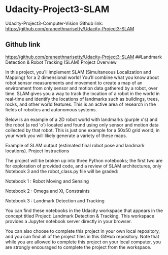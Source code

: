 # Udacity-Project3-SLAM
Udacity-Project3-Computer-Vision
Github link: https://github.com/praneethnarisetty/Udacity-Project3-SLAM
## Github link
https://github.com/praneethnarisetty/Udacity-Project3-SLAM
##Landmark Detection & Robot Tracking (SLAM)
Project Overview

In this project, you'll implement SLAM (Simultaneous Localization and Mapping) for a 2 dimensional world! You’ll combine what you know about robot sensor measurements and movement to create a map of an environment from only sensor and motion data gathered by a robot, over time. SLAM gives you a way to track the location of a robot in the world in real-time and identify the locations of landmarks such as buildings, trees, rocks, and other world features. This is an active area of research in the fields of robotics and autonomous systems.

Below is an example of a 2D robot world with landmarks (purple x's) and the robot (a red 'o') located and found using only sensor and motion data collected by that robot. This is just one example for a 50x50 grid world; in your work you will likely generate a variety of these maps.

Example of SLAM output (estimated final robot pose and landmark locations).
Project Instructions

The project will be broken up into three Python notebooks; the first two are for exploration of provided code, and a review of SLAM architectures, only Notebook 3 and the robot_class.py file will be graded:

Notebook 1 : Robot Moving and Sensing

Notebook 2 : Omega and Xi, Constraints

Notebook 3 : Landmark Detection and Tracking

You can find these notebooks in the Udacity workspace that appears in the concept titled Project: Landmark Detection & Tracking. This workspace provides a Jupyter notebook server directly in your browser.

You can also choose to complete this project in your own local repository, and you can find all of the project files in this GitHub repository. Note that while you are allowed to complete this project on your local computer, you are strongly encouraged to complete the project from the workspace.
